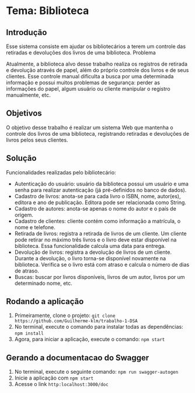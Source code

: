 # Tema: Biblioteca
## Introdução
Esse sistema consiste em ajudar os bibliotecários a terem um
controle das retiradas e devoluções dos livros de uma biblioteca.
Problema

Atualmente, a biblioteca alvo desse trabalho realiza os registros
de retirada e devolução através de papel, além do próprio controle
dos livros e de seus clientes. Esse controle manual dificulta a
busca por uma determinada informação e possui muitos
problemas de segurança: perder as informações do papel, algum
usuário ou cliente manipular o registro manualmente, etc.

## Objetivos
O objetivo desse trabalho é realizar um sistema Web que
mantenha o controle dos livros de uma biblioteca, registrando
retiradas e devoluções de livros pelos seus clientes.

## Solução
Funcionalidades realizadas pelo bibliotecário:
- Autenticação do usuário: usuário da biblioteca possui um
usuário e uma senha para realizar autenticação (já pré-definidos
no banco de dados).
- Cadastro de livros: anota-se para cada livro o ISBN, nome,
autor(es), editora e ano de publicação. Editora pode ser
relacionada como String.
- Cadastro de autores: anota-se apenas o nome do autor e o país de
origem.
- Cadastro de clientes: cliente contém como informação a
matrícula, o nome e telefone.
- Retirada de livros: registra a retirada de livros de um cliente. Um
cliente pode retirar no máximo três livros e o livro deve estar 
disponível na biblioteca. Essa funcionalidade calcula uma data
para entrega.
- Devolução de livros: registra a devolução de livros de um cliente.
Durante a devolução, o livro torna-se disponível novamente na
biblioteca. Verifica se o livro está com atraso e calcula o número
de dias de atraso.
- Buscas: buscar por livros disponíveis, livros de um autor, livros
por um determinado nome, etc.

## Rodando a aplicação

1. Primeiramente, clone o projeto: `git clone https://github.com/Guilherme-klm/trabalho-1-DSA`
2. No terminal, execute o comando para instalar todas as dependências: `npm install`
3. Agora, para iniciar a aplicação, execute o comando: `npm start`

## Gerando a documentacao do Swagger
1. No terminal, execute o seguinte comando: `npm run swagger-autogen`
2. Inicie a aplicação com `npm start`
3. Acesse o link `http:localhost:3000/doc`
